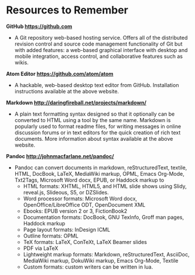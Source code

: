 <h1 id="resources-to-remember">Resources to Remember</h1>
<p><strong>GitHub <a href="https://github.com">https://github.com</a></strong></p>
<ul>
<li>A Git repository web-based hosting service.  Offers all of the distributed revision control and source code management functionality of Git but with added features: a web-based graphical interface with desktop and mobile integration, access control, and collaborative features such as wikis.</li>
</ul>
<p><strong>Atom Editor <a href="https://github.com/atom/atom">https://github.com/atom/atom</a></strong></p>
<ul>
<li>A hackable, web-based desktop text editor from GitHub.  Installation instructions available at the above website.</li>
</ul>
<p><strong>Markdown <a href="http://daringfireball.net/projects/markdown/">http://daringfireball.net/projects/markdown/</a></strong></p>
<ul>
<li>A plain text formatting syntax designed so that it optionally can be converted to HTML using a tool by the same name. Markdown is popularly used to format readme files, for writing messages in online discussion forums or in text editors for the quick creation of rich text documents. More information about syntax available at the above website.</li>
</ul>
<p><strong>Pandoc <a href="http://johnmacfarlane.net/pandoc/">http://johnmacfarlane.net/pandoc/</a></strong></p>
<ul>
<li>Pandoc can convert documents in markdown, reStructuredText, textile, HTML, DocBook, LaTeX, MediaWiki markup, OPML, Emacs Org-Mode, Txt2Tags, Microsoft Word docx, EPUB, or Haddock markup to<ul>
<li>HTML formats: XHTML, HTML5, and HTML slide shows using Slidy, reveal.js, Slideous, S5, or DZSlides.</li>
<li>Word processor formats: Microsoft Word docx, OpenOffice/LibreOffice ODT, OpenDocument XML</li>
<li>Ebooks: EPUB version 2 or 3, FictionBook2</li>
<li>Documentation formats: DocBook, GNU TexInfo, Groff man pages, Haddock markup</li>
<li>Page layout formats: InDesign ICML</li>
<li>Outline formats: OPML</li>
<li>TeX formats: LaTeX, ConTeXt, LaTeX Beamer slides</li>
<li>PDF via LaTeX</li>
<li>Lightweight markup formats: Markdown, reStructuredText, AsciiDoc, MediaWiki markup, DokuWiki markup, Emacs Org-Mode, Textile</li>
<li>Custom formats: custom writers can be written in lua.</li>
</ul>
</li>
</ul>